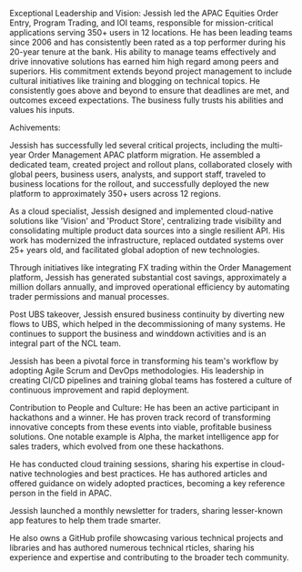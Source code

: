 Exceptional Leadership and Vision:
Jessish led the APAC Equities Order Entry, Program Trading, and IOI teams, responsible for mission-critical applications serving 350+ users in 12 locations. He has been leading teams since 2006 and has consistently been rated as a top performer during his 20-year tenure at the bank. His ability to manage teams effectively and drive innovative solutions has earned him high regard among peers and superiors. His commitment extends beyond project management to include cultural initiatives like training and blogging on technical topics. He consistently goes above and beyond to ensure that deadlines are met, and outcomes exceed expectations. The business fully trusts his abilities and values his inputs.

Achivements:

Jessish has successfully led several critical projects, including the multi-year Order Management APAC platform migration. He assembled a dedicated team, created project and rollout plans, collaborated closely with global peers, business users, analysts, and support staff, traveled to business locations for the rollout, and successfully deployed the new platform to approximately 350+ users across 12 regions.

As a cloud specialist, Jessish designed and implemented cloud-native solutions like 'Vision' and 'Product Store', centralizing trade visibility and consolidating multiple product data sources into a single resilient API. His work has modernized the infrastructure, replaced outdated systems over 25+ years old, and facilitated global adoption of new technologies.

Through initiatives like integrating FX trading within the Order Management platform, Jessish has generated substantial cost savings, approximately a million dollars annually, and improved operational efficiency by automating trader permissions and manual processes.

Post UBS takeover, Jessish ensured business continuity by diverting new flows to UBS, which helped in the decommissioning of many systems. He continues to support the business and winddown activities and is an integral part of the NCL team.

Jessish has been a pivotal force in transforming his team's workflow by adopting Agile Scrum and DevOps methodologies. His leadership in creating CI/CD pipelines and training global teams has fostered a culture of continuous improvement and rapid deployment.

Contribution to People and Culture:
He has been an active participant in hackathons and a winner. He has proven track record of transforming innovative concepts from these events into viable, profitable business solutions. One notable example is Alpha, the market intelligence app for sales traders, which evolved from one these hackathons.

He has conducted cloud training sessions, sharing his expertise in cloud-native technologies and best practices. He has authored articles and offered guidance on widely adopted practices, becoming a key reference person in the field in APAC.

Jessish launched a monthly newsletter for traders, sharing lesser-known app features to help them trade smarter.

He also owns a GitHub profile showcasing various technical projects and libraries and has authored numerous technical rticles, sharing his experience and expertise and contributing to the broader tech community.
